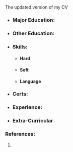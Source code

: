 The updated version of my CV
- ### Major Education:
- ### Other Education:
- ### Skills:
	- #### Hard
	- #### Soft
	- #### Language
- ### Certs:
- ### Experience: 
- ### Extra-Curricular
### References:
1. 